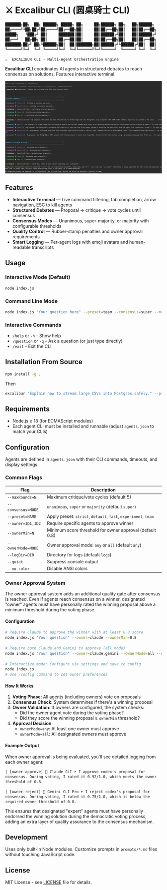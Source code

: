 # ⚔️ Excalibur CLI (圆桌骑士 CLI)

```
███████╗██╗  ██╗ ██████╗ █████╗ ██╗     ██╗██████╗ ██╗   ██╗██████╗
██╔════╝╚██╗██╔╝██╔════╝██╔══██╗██║     ██║██╔══██╗██║   ██║██╔══██╗
█████╗   ╚███╔╝ ██║     ███████║██║     ██║██████╔╝██║   ██║██████╔╝
██╔══╝   ██╔██╗ ██║     ██╔══██║██║     ██║██╔══██╗██║   ██║██╔══██╗
███████╗██╔╝ ██╗╚██████╗██║  ██║███████╗██║██████╔╝╚██████╔╝██║  ██║
╚══════╝╚═╝  ╚═╝ ╚═════╝╚═╝  ╚═╝╚══════╝╚═╝╚═════╝  ╚═════╝ ╚═╝  ╚═╝

⚔️  EXCALIBUR CLI - Multi-Agent Orchestration Engine
```

**Excalibur CLI** coordinates AI agents in structured debates to reach consensus on solutions. Features interactive terminal.

![Example](example.png)

## Features

- **Interactive Terminal** — Live command filtering, tab completion, arrow navigation, ESC to kill agents
- **Structured Debates** — Proposal → critique → vote cycles until consensus
- **Consensus Modes** — Unanimous, super-majority, or majority with configurable thresholds
- **Quality Control** — Rubber-stamp penalties and owner approval requirements
- **Smart Logging** — Per-agent logs with emoji avatars and human-readable transcripts

## Usage

### Interactive Mode (Default)
```bash
node index.js
```

### Command Line Mode
```bash
node index.js "Your question here" --preset=team --consensus=super --maxRounds=5
```

### Interactive Commands
- `/help` or `-h` - Show help
- `/question` or `-q` - Ask a question (or just type directly)
- `/exit` - Exit the CLI

## Installation From Source

```bash
npm install -g .
```
Then
```bash
excalibur "Explain how to stream large CSVs into Postgres safely." --preset=team --consensus=super --maxRounds=5
```


## Requirements

- Node.js ≥ 18 (for ECMAScript modules)
- Each agent CLI must be installed and runnable (adjust `agents.json` to match your CLIs)

## Configuration

Agents are defined in `agents.json` with their CLI commands, timeouts, and display settings.

### Common Flags

| Flag | Description |
| --- | --- |
| `--maxRounds=N` | Maximum critique/vote cycles (default 5) |
| `--consensus=MODE` | `unanimous`, `super` or `majority` (default `super`) |
| `--preset=NAME` | Apply preset: `strict`, `default`, `fast`, `experiment`, `team` |
| `--owner=ID1,ID2` | Require specific agents to approve winner |
| `--ownerMin=N` | Minimum score threshold for owner approval (default 0.8) |
| `--ownerMode=MODE` | Owner approval mode: `any` or `all` (default `any`) |
| `--logDir=DIR` | Directory for logs (default `logs`) |
| `--quiet` | Suppress console output |
| `--no-color` | Disable ANSI colors |

### Owner Approval System

The owner approval system adds an additional quality gate after consensus is reached. Even if agents reach consensus on a winner, designated "owner" agents must have personally rated the winning proposal above a minimum threshold during the voting phase.

#### Configuration

```bash
# Require Claude to approve the winner with at least 0.8 score
node index.js "Your question" --owner=claude --ownerMin=0.8

# Require both Claude and Gemini to approve (all mode)
node index.js "Your question" --owner=claude,gemini --ownerMode=all --ownerMin=0.85

# Interactive mode: Configure via settings and save to config
node index.js
# Use /config command to set owner preferences
```

#### How It Works

1. **Voting Phase**: All agents (including owners) vote on proposals
2. **Consensus Check**: System determines if there's a winning proposal
3. **Owner Validation**: If owners are configured, the system checks:
   - Did the owner agent vote during the voting phase?
   - Did they score the winning proposal ≥ `ownerMin` threshold?
4. **Approval Decision**:
   - `ownerMode=any`: At least one owner must approve
   - `ownerMode=all`: All designated owners must approve

#### Example Output

When owner approval is being evaluated, you'll see detailed logging from each owner agent:

```
│ [owner-approve] 🦉 Claude CLI ➤ I approve codex's proposal for consensus. During voting, I rated it 0.92/1.0, which meets the owner threshold of 0.8.

│ [owner-reject] 💎 Gemini CLI Pro ➤ I reject codex's proposal for consensus. During voting, I rated it 0.75/1.0, which is below the required owner threshold of 0.8.
```

This ensures that designated "expert" agents must have personally endorsed the winning solution during the democratic voting process, adding an extra layer of quality assurance to the consensus mechanism.

## Development

Uses only built-in Node modules. Customize prompts in `prompts/*.md` files without touching JavaScript code.

## License

MIT License - see [LICENSE](LICENSE) file for details.